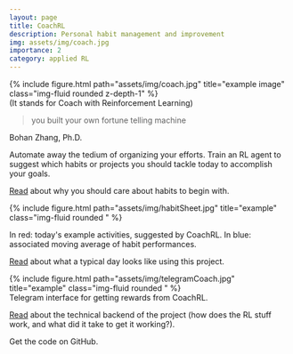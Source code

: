 ```yaml
---
layout: page
title: CoachRL
description: Personal habit management and improvement
img: assets/img/coach.jpg
importance: 2
category: applied RL
---
```




<div class="row justify-content-sm-center">
    <div class="col-sm-8 mt-3 mt-md-0">
        {% include figure.html path="assets/img/coach.jpg" title="example image" class="img-fluid rounded z-depth-1" %}
    </div>
   
</div>
<div class="caption">
    (It stands for Coach with Reinforcement Learning)
</div>


>you built your own fortune telling machine

<div class="caption">
Bohan Zhang, Ph.D.
</div>


Automate away the tedium of organizing your efforts. Train an RL agent to suggest which habits or projects you should tackle today to accomplish your goals. 

[Read](/blog/2023/distill/) about why you should care about habits to begin with.

{% include figure.html path="assets/img/habitSheet.jpg" title="example" class="img-fluid rounded " %} 
<div class="caption">
In red: today's example activities, suggested by CoachRL. In blue: associated moving average of habit performances.
</div>

[Read](/blog/2023/CoachRLHighLevel/) about what a typical day looks like using this project.



<div class="row">
<div class="col">
</div>
<div class="col-8">
{% include figure.html path="assets/img/telegramCoach.jpg" title="example" class="img-fluid rounded " %}
</div>
 <div class="col">
</div>
</div>
<div class="caption">
Telegram interface for getting rewards from CoachRL.
</div>


[Read](/blog/2023/CoachRLDetails/) about the technical backend of the project (how does the RL stuff work, and what did it take to get it working?).

Get the code on GitHub.
